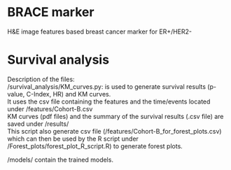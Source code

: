 # BRACE marker
H&E image features based breast cancer marker for ER+/HER2-

# Survival analysis

Description of the files:   
/survival_analysis/KM_curves.py: is used to generate survival results (p-value, C-Index, HR) and KM curves.   
It uses the csv file containing the features and the time/events located under /features/Cohort-B.csv   
KM curves (pdf files) and the summary of the survival results (.csv file) are saved under /results/   
This script also generate csv file (/features/Cohort-B_for_forest_plots.csv) which can then be used by the R script under /Forest_plots/forest_plot_R_script.R) to generate forest plots.   

/models/ contain the trained models.


